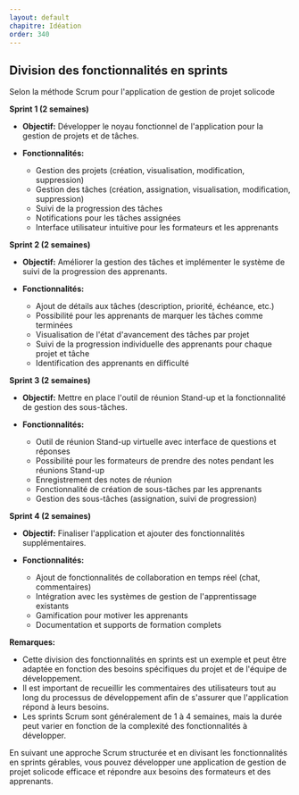 ```yaml
---
layout: default
chapitre: Idéation
order: 340
---
```


## Division des fonctionnalités en sprints 

Selon la méthode Scrum pour l'application de gestion de projet solicode

**Sprint 1 (2 semaines)**

* **Objectif:** Développer le noyau fonctionnel de l'application pour la gestion de projets et de tâches.

* **Fonctionnalités:**
    * Gestion des projets (création, visualisation, modification, suppression)
    * Gestion des tâches (création, assignation, visualisation, modification, suppression)
    * Suivi de la progression des tâches
    * Notifications pour les tâches assignées
    * Interface utilisateur intuitive pour les formateurs et les apprenants

**Sprint 2 (2 semaines)**

* **Objectif:** Améliorer la gestion des tâches et implémenter le système de suivi de la progression des apprenants.

* **Fonctionnalités:**
    * Ajout de détails aux tâches (description, priorité, échéance, etc.)
    * Possibilité pour les apprenants de marquer les tâches comme terminées
    * Visualisation de l'état d'avancement des tâches par projet
    * Suivi de la progression individuelle des apprenants pour chaque projet et tâche
    * Identification des apprenants en difficulté

**Sprint 3 (2 semaines)**

* **Objectif:** Mettre en place l'outil de réunion Stand-up et la fonctionnalité de gestion des sous-tâches.

* **Fonctionnalités:**
    * Outil de réunion Stand-up virtuelle avec interface de questions et réponses
    * Possibilité pour les formateurs de prendre des notes pendant les réunions Stand-up
    * Enregistrement des notes de réunion
    * Fonctionnalité de création de sous-tâches par les apprenants
    * Gestion des sous-tâches (assignation, suivi de progression)

**Sprint 4 (2 semaines)**

* **Objectif:** Finaliser l'application et ajouter des fonctionnalités supplémentaires.

* **Fonctionnalités:**
    * Ajout de fonctionnalités de collaboration en temps réel (chat, commentaires)
    * Intégration avec les systèmes de gestion de l'apprentissage existants
    * Gamification pour motiver les apprenants
    * Documentation et supports de formation complets

**Remarques:**

* Cette division des fonctionnalités en sprints est un exemple et peut être adaptée en fonction des besoins spécifiques du projet et de l'équipe de développement.
* Il est important de recueillir les commentaires des utilisateurs tout au long du processus de développement afin de s'assurer que l'application répond à leurs besoins.
* Les sprints Scrum sont généralement de 1 à 4 semaines, mais la durée peut varier en fonction de la complexité des fonctionnalités à développer.

En suivant une approche Scrum structurée et en divisant les fonctionnalités en sprints gérables, vous pouvez développer une application de gestion de projet solicode efficace et répondre aux besoins des formateurs et des apprenants.

